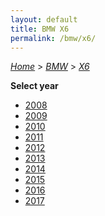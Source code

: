 ```yaml
---
layout: default
title: BMW X6
permalink: /bmw/x6/
---
```

[*Home*](/) > [*BMW*](/bmw/) > [*X6*](/bmw/x6/)

**Select year**

- [2008](/bmw/x6/2008/)
- [2009](/bmw/x6/2009/)
- [2010](/bmw/x6/2010/)
- [2011](/bmw/x6/2011/)
- [2012](/bmw/x6/2012/)
- [2013](/bmw/x6/2013/)
- [2014](/bmw/x6/2014/)
- [2015](/bmw/x6/2015/)
- [2016](/bmw/x6/2016/)
- [2017](/bmw/x6/2017/)